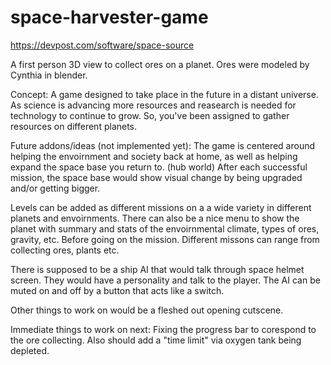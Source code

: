 # space-harvester-game
https://devpost.com/software/space-source

A first person 3D view to collect ores on a planet. Ores were modeled by Cynthia in blender.

Concept: A game designed to take place in the future in a distant universe. As science is advancing more resources and reasearch is needed for technology to continue to grow. So, you've been assigned to gather resources on different planets. 

Future addons/ideas (not implemented yet): The game is centered around helping the envoirnment and society back at home, as well as helping expand the space base you return to. (hub world) After each successful mission, the space base would show visual change by being upgraded and/or getting bigger. 

Levels can be added as different missions on a a wide variety in different planets and envoirnments.
There can also be a nice menu to show the planet with summary and stats of the envoirnmental climate, types of ores, gravity, etc. Before going on the mission. Different missons can range from collecting ores, plants etc.

There is supposed to be a ship AI that would talk through space helmet screen. They would have a personality and talk to the player. The AI can be muted on and off by a button that acts like a switch.

Other things to work on would be a fleshed out opening cutscene.

Immediate things to work on next: Fixing the progress bar to corespond to the ore collecting. Also should add a "time limit" via oxygen tank being depleted.



